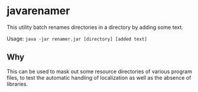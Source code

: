 # javarenamer

This utility batch renames directories in a directory by adding some text.

Usage: `java -jar renamer.jar [directory] [added text]`

## Why

This can be used to mask out some resource directories of various program files, to test the automatic handling of localization as well as the absence of libraries.
